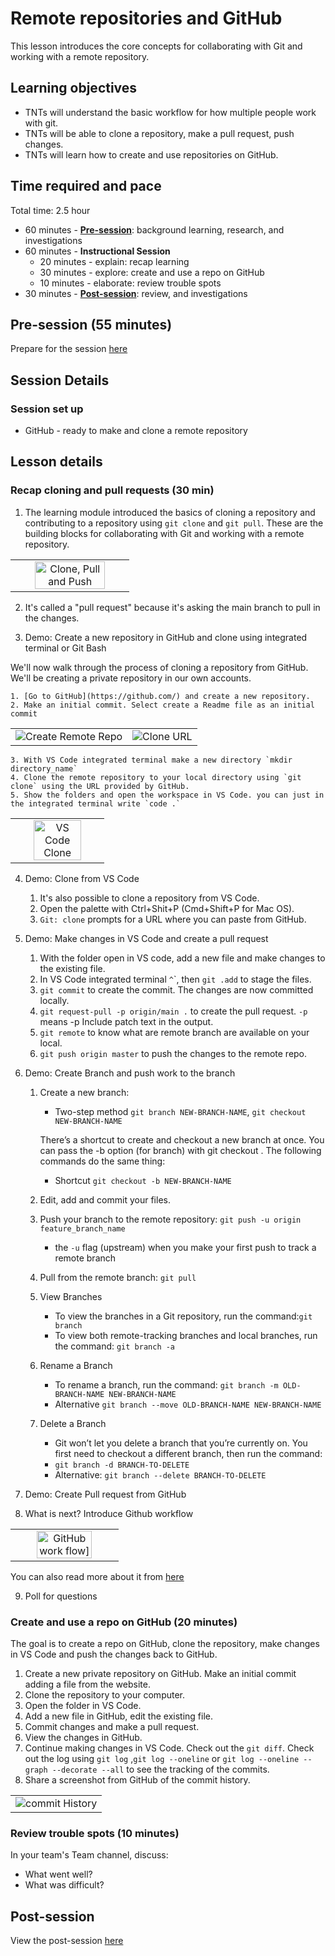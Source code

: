# Remote repositories and GitHub

This lesson introduces the core concepts for collaborating with Git and working with a remote repository.

## Learning objectives

* TNTs will understand the basic workflow for how multiple people work with git.
* TNTs will be able to clone a repository, make a pull request, push changes.
* TNTs will learn how to create and use repositories on GitHub.

## Time required and pace

Total time: 2.5 hour

* 60 minutes - [**Pre-session**](https://github.com/tnt-summer-academy/Curriculum/wiki/%5BENG2.0%5D-Remote-Repositories-and-GitHub): background learning, research, and investigations
* 60 minutes - **Instructional Session**
    * 20 minutes - explain: recap learning
    * 30 minutes - explore: create and use a repo on GitHub
    * 10 minutes - elaborate: review trouble spots
* 30 minutes - [**Post-session**](https://github.com/tnt-summer-academy/Curriculum/wiki/%5BENG2.0%5D-Remote-Repositories-and-GitHub): review, and investigations

## Pre-session (55 minutes)

Prepare for the session [here](../../../wiki/[ENG2.0]-Remote-Repositories-and-GitHub)

## Session Details
### Session set up

* GitHub - ready to make and clone a remote repository

## Lesson details

### Recap cloning and pull requests (30 min)

1. The learning module introduced the basics of cloning a repository and contributing to a repository using `git clone` and `git pull`. These are the building blocks for collaborating with Git and working with a remote repository.

<table style="border: none">
    <tr align="center">
        <td><img src="./remotes.png" alt="Clone, Pull and Push" width="80%"> </td>
    
</tr>
</table>


2. It's called a "pull request" because it's asking the main branch to pull in the changes.

3. Demo: Create a new repository in GitHub and clone using integrated terminal or Git Bash

We'll now walk through the process of cloning a repository from GitHub. We'll be creating a private repository in our own accounts.

    1. [Go to GitHub](https://github.com/) and create a new repository.
    2. Make an initial commit. Select create a Readme file as an initial commit

<table style="border: none">
    <tr>
        <td><img src="./CreateRemoteRepo.gif" alt="Create Remote Repo"> </td>
        <td><img src="./CloneURL.gif" alt="Clone URL"></td>
    </tr>
</table>


    3. With VS Code integrated terminal make a new directory `mkdir directory_name`
    4. Clone the remote repository to your local directory using `git clone` using the URL provided by GitHub.
    5. Show the folders and open the workspace in VS Code. you can just in the integrated terminal write `code .`

<table style="border: none">
    <tr align="center">
        <td><img src="./VSCodeRemoteClone.gif" width="75%" alt= "VS Code Clone"> </td> 
 </tr>
</table>


4. Demo: Clone from VS Code

    1. It's also possible to clone a repository from VS Code.
    2. Open the palette with Ctrl+Shit+P (Cmd+Shift+P for Mac OS).
    3. `Git: clone` prompts for a URL where you can paste from GitHub.

5. Demo: Make changes in VS Code and create a pull request

    1. With the folder open in VS code, add a new file and make changes to the existing file.
    2. In VS Code integrated terminal `^`\`, then  `git .add` to stage the files.
    3. `git commit` to create the commit. The changes are now committed locally.
    4. `git request-pull -p origin/main .` to create the pull request. `-p` means -p Include patch text in the output.
    6. `git remote` to know what are remote branch are available on your local.
    5. `git push origin master` to push the changes to the remote repo.

6. Demo: Create Branch and push work to the branch
    1. Create a new branch:
        - Two-step method `git branch NEW-BRANCH-NAME`, `git checkout NEW-BRANCH-NAME`
    
        There’s a shortcut to create and checkout a new branch at once. You can pass the -b option (for branch) with git checkout . The following commands do the same thing:
        - Shortcut `git checkout -b NEW-BRANCH-NAME`
    2. Edit, add and commit your files.
    3. Push your branch to the remote repository: `git push -u origin feature_branch_name`
         - the `-u` flag (upstream) when you make your first push to track a remote branch

    4. Pull from the remote branch: `git pull`
    5. View Branches
        - To view the branches in a Git repository, run the command:`git branch`
        - To view both remote-tracking branches and local branches, run the command: `git branch -a`

    6. Rename a Branch
        - To rename a branch, run the command: `git branch -m OLD-BRANCH-NAME NEW-BRANCH-NAME`
        - Alternative `git branch --move OLD-BRANCH-NAME NEW-BRANCH-NAME`
    7. Delete a Branch
         - Git won’t let you delete a branch that you’re currently on. You first need to checkout a different branch, then run the command:
        - `git branch -d BRANCH-TO-DELETE`
        - Alternative: `git branch --delete BRANCH-TO-DELETE`

7. Demo: Create Pull request from GitHub

8. What is next? Introduce Github workflow

<table style="border: none">
    <tr align="center">
        <td><img src="./GitHubWorkFlow.gif" width="75%" alt="GitHub work flow]"> 
    </td> 
 </tr>
</table>

You can also read more about it from [here](https://guides.github.com/introduction/flow/)

    


9. Poll for questions

### Create and use a repo on GitHub (20 minutes)

The goal is to create a repo on GitHub, clone the repository, make changes in VS Code and push the changes back to GitHub.

1. Create a new private repository on GitHub. Make an initial commit adding a file from the website.
2. Clone the repository to your computer.
3. Open the folder in VS Code.
4. Add a new file in GitHub, edit the existing file.
5. Commit changes and make a pull request.
6. View the changes in GitHub.
7. Continue making changes in VS Code. Check out the `git diff`. Check out the log using `git log` ,`git log --oneline` or `git log --oneline --graph --decorate --all` to see the tracking of the commits.
8. Share a screenshot from GitHub of the commit history.

<table style="border: none">
    <tr align="center">
        <td><img src="./commitHistory.png" alt="commit History"> </td>
    </tr>
</table>


### Review trouble spots (10 minutes)

In your team's Team channel, discuss:

* What went well?
* What was difficult?

## Post-session

View the post-session [here](https://github.com/tnt-summer-academy/Curriculum/wiki/%5BENG2.0%5D-Remote-Repositories-and-GitHub)
